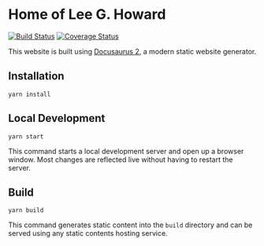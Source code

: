 # Home of Lee G. Howard

[![Build Status](https://travis-ci.com/leegibsonhoward/www.leegibsonhoward.com.svg?branch=master)](https://travis-ci.com/leegibsonhoward/www.leegibsonhoward.com)
[![Coverage Status](https://coveralls.io/repos/github/leegibsonhoward/www.leegibsonhoward.com/badge.svg?branch=master)](https://coveralls.io/github/leegibsonhoward/www.leegibsonhoward.com?branch=master)

This website is built using [Docusaurus 2](https://v2.docusaurus.io/), a modern static website generator.

## Installation

```console
yarn install
```

## Local Development

```console
yarn start
```

This command starts a local development server and open up a browser window. Most changes are reflected live without having to restart the server.

## Build

```console
yarn build
```

This command generates static content into the `build` directory and can be served using any static contents hosting service.
